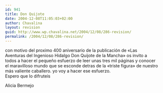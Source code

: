 ```yaml
---
id: 941
title: Don Quijote
date: 2004-12-08T11:05:03+02:00
author: Chavalina
layout: revision
guid: http://www.wp.chavalina.net/2004/12/08/286-revision/
permalink: /2004/12/08/286-revision/
---
```

con motivo del proximo 400 aniversario de la publicación de «Las Aventuras del Ingenioso Hidalgo Don Quijote de la Mancha» os invito a todos a hacer el peque&ntilde;o esfuerzo de leer unas tres mil páginas y conocer el maravilloso mundo que se esconde detras de la «triste figura» de nuestro más valiente caballero. yo voy a hacer ese esfuerzo.  
Espero que lo difruteis

<span class="alguien">Alicia Bermejo</span>